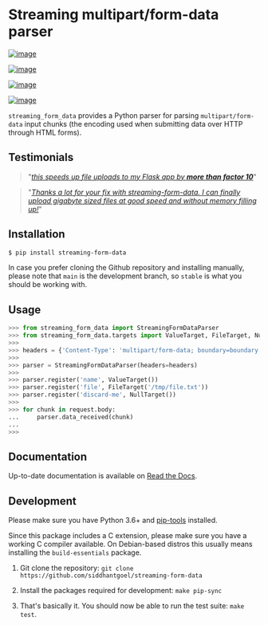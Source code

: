 # Streaming multipart/form-data parser

[![image](https://github.com/siddhantgoel/streaming-form-data/workflows/streaming-form-data/badge.svg)](https://github.com/siddhantgoel/streaming-form-data/workflows/streaming-form-data/badge.svg)

[![image](https://img.shields.io/pypi/v/streaming-form-data.svg)](https://pypi.python.org/pypi/streaming-form-data)

[![image](https://img.shields.io/pypi/pyversions/streaming-form-data.svg)](https://pypi.python.org/pypi/streaming-form-data)

[![image](https://img.shields.io/badge/code%20style-black-000000.svg)](https://github.com/psf/black)


`streaming_form_data` provides a Python parser for parsing `multipart/form-data`
input chunks (the encoding used when submitting data over HTTP through HTML
forms).

## Testimonials

> "[_this speeds up file uploads to my Flask app by **more than factor 10**_](https://github.com/pallets/werkzeug/issues/875#issuecomment-429287766)"

> "[_Thanks a lot for your fix with streaming-form-data. I can finally upload gigabyte sized files at good speed and without memory filling up!_](https://github.com/pallets/werkzeug/issues/875#issuecomment-530020990)"

## Installation

```bash
$ pip install streaming-form-data
```

In case you prefer cloning the Github repository and installing manually, please
note that `main` is the development branch, so `stable` is what you should be
working with.

## Usage

```python
>>> from streaming_form_data import StreamingFormDataParser
>>> from streaming_form_data.targets import ValueTarget, FileTarget, NullTarget
>>>
>>> headers = {'Content-Type': 'multipart/form-data; boundary=boundary'}
>>>
>>> parser = StreamingFormDataParser(headers=headers)
>>>
>>> parser.register('name', ValueTarget())
>>> parser.register('file', FileTarget('/tmp/file.txt'))
>>> parser.register('discard-me', NullTarget())
>>>
>>> for chunk in request.body:
...     parser.data_received(chunk)
...
>>>
```

## Documentation

Up-to-date documentation is available on [Read the Docs].

## Development

Please make sure you have Python 3.6+ and [pip-tools] installed.

Since this package includes a C extension, please make sure you have a working C
compiler available. On Debian-based distros this usually means installing the
`build-essentials` package.

1. Git clone the repository:
   `git clone https://github.com/siddhantgoel/streaming-form-data`

2. Install the packages required for development:
   `make pip-sync`

3. That's basically it. You should now be able to run the test suite:
   `make test`.

[pip-tools]: https://pypi.org/project/pip-tools/
[Read the Docs]: https://streaming-form-data.readthedocs.io/
